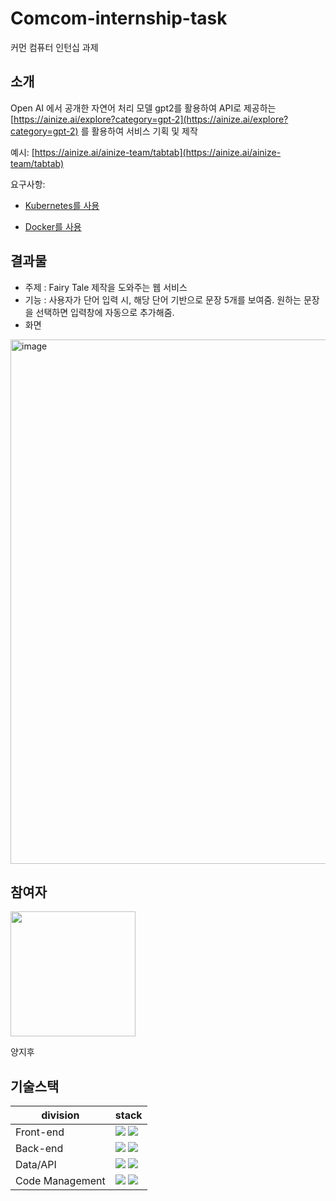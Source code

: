 
# Comcom-internship-task
커먼 컴퓨터 인턴십 과제

## 소개

Open AI 에서 공개한 자연어 처리 모델 gpt2를 활용하여 API로 제공하는  [https://ainize.ai/explore?category=gpt-2](https://ainize.ai/explore?category=gpt-2) 를 활용하여 서비스 기획 및 제작

예시: [](https://ainize.ai/ainize-team/tabtab)[https://ainize.ai/ainize-team/tabtab](https://ainize.ai/ainize-team/tabtab) 

요구사항:

- [Kubernetes를 사용](https://cloud.google.com/kubernetes-engine/docs/tutorials)

- [Docker를 사용](https://docs.docker.com/get-started/)

## 결과물

- 주제 : Fairy Tale 제작을 도와주는 웹 서비스
- 기능 : 사용자가 단어 입력 시, 해당 단어 기반으로 문장 5개를 보여줌. 원하는 문장을 선택하면 입력창에 자동으로 추가해줌.
- 화면
<img width="839" alt="image" src="https://user-images.githubusercontent.com/101122651/177298531-8b171f1d-eac1-4192-8aab-9212c4d5e5c6.png">



## 참여자

<img src="https://github.com/zihooy.png"  width="200"/>

양지후

## 기술스택

| division        | stack                                                                                                                                                                                                                                                                                                       |
| --------------- | ----------------------------------------------------------------------------------------------------------------------------------------------------------------------------------------------------------------------------------------------------------------------------------------------------------- |
| Front-end       | <img src="https://img.shields.io/badge/react-61DAFB?style=for-the-badge&logo=react&logoColor=black"> <img src="https://img.shields.io/badge/bootstrap-7952B3?style=for-the-badge&logo=bootstrap&logoColor=black"> |
| Back-end        |  <img src="https://img.shields.io/badge/docker-0db7ed?style=for-the-badge&logo=docker&logoColor=black"> <img src="https://img.shields.io/badge/kubernetes-326ce5?style=for-the-badge&logo=kubernetes&logoColor=black">|
| Data/API			  | <img src="https://img.shields.io/badge/openAI-572F5F?style=for-the-badge&logo=openAI&logoColor=black"> <img src="https://img.shields.io/badge/ainize-black?style=for-the-badge&logo=&logoColor=black"> 
| Code Management | <img src="https://img.shields.io/badge/git-F05032?style=for-the-badge&logo=git&logoColor=black"> <img src="https://img.shields.io/badge/github-181717?style=for-the-badge&logo=github&logoColor=black"> |


